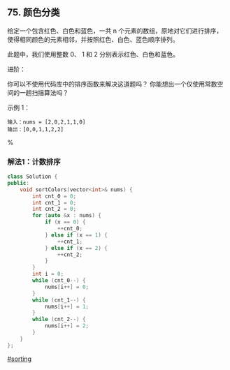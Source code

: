 ## 75. 颜色分类

给定一个包含红色、白色和蓝色，一共 n 个元素的数组，原地对它们进行排序，使得相同颜色的元素相邻，并按照红色、白色、蓝色顺序排列。

此题中，我们使用整数 0、 1 和 2 分别表示红色、白色和蓝色。

进阶：

你可以不使用代码库中的排序函数来解决这道题吗？
你能想出一个仅使用常数空间的一趟扫描算法吗？

示例 1：

```
输入：nums = [2,0,2,1,1,0]
输出：[0,0,1,1,2,2]
```

%


### 解法1：计数排序

```cpp
class Solution {
public:
    void sortColors(vector<int>& nums) {
        int cnt_0 = 0;
        int cnt_1 = 0;
        int cnt_2 = 0;
        for (auto &x : nums) {
            if (x == 0) {
                ++cnt_0;
            } else if (x == 1) {
                ++cnt_1;
            } else if (x == 2) {
                ++cnt_2;
            }
        }
        int i = 0;
        while (cnt_0--) {
            nums[i++] = 0;
        }
        while (cnt_1--) {
            nums[i++] = 1;
        }
        while (cnt_2--) {
            nums[i++] = 2;
        }
    }
};
```

[#sorting]()
